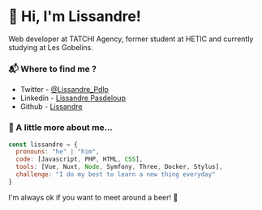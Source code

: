 # 🤙 Hi, I'm Lissandre!
Web developer at TATCHI Agency, former student at HETIC and currently studying at Les Gobelins.

### 📬 Where to find me ?
- Twitter - [@Lissandre_Pdlp](https://twitter.com/lissandre_pdlp)
- Linkedin - [Lissandre Pasdeloup](https://www.linkedin.com/in/lissandrepasdeloup)
- Github - [Lissandre](https://github.com/Lissandre)


### 🧠 A little more about me...  

```javascript
const lissandre = {
  pronouns: "he" | "him",
  code: [Javascript, PHP, HTML, CSS],
  tools: [Vue, Nuxt, Node, Symfony, Three, Docker, Stylus],
  challenge: "I do my best to learn a new thing everyday"
}
```

I'm always ok if you want to meet around a beer! 🍺
